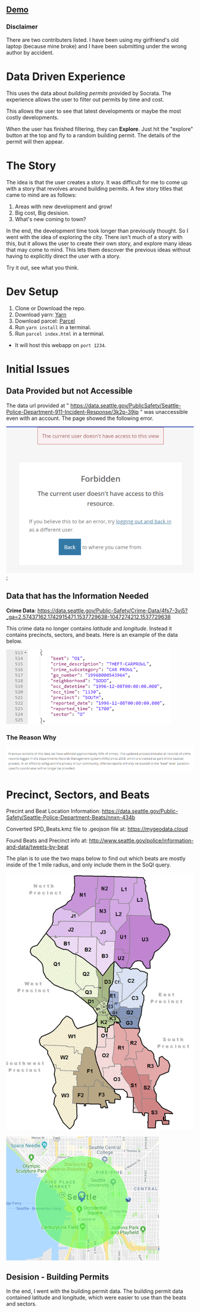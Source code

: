 

## [Demo](http://socrata.ciciliostudio.com/)

### Disclaimer

There are two contributers listed. I have been using my girlfriend's old laptop (because mine broke) and I have been submitting under the wrong author by accident.

# Data Driven Experience

This uses the data about _building permits_ provided by Socrata. The experience allows the user to filter out permits by time and cost. 


This allows the user to see that latest developments or maybe the most costly developments.


When the user has finished filtering, they can **Explore**. Just hit the "explore" button at the top and fly to a random building permit. The details of the permit will then appear.

# The Story

The idea is that the user creates a story. It was difficult for me to come up with a story that revolves around building permits. A few story titles that came to mind are as follows:

1. Areas with new development and grow!
2. Big cost, Big desision.
3. What's new coming to town?

In the end, the development time took longer than previously thought. So I went with the idea of exploring the city. There isn't much of a story with this, but it allows the user to create their own story, and explore many ideas that may come to mind. This lets them descover the previous ideas without having to explicitly direct the user with a story.

Try it out, see what you think.

# Dev Setup

1) Clone or Download the repo.
1) Download yarn: [Yarn](https://yarnpkg.com/en/)
1) Download parcel: [Parcel](https://parceljs.org/)
1) Run `yarn install` in a terminal.
1) Run `parcel index.html` in a terminal.

* It will host this webapp on `port 1234`.


# Initial Issues

## Data Provided but not Accessible

The data url provided at " https://data.seattle.gov/PublicSafety/Seattle-Police-Department-911-Incident-Response/3k2p-39jp
" was unaccessible even with an account. The page showed the following error.

![readme_images](./readme_images/forbidden_access.png);


## Data that has the Information Needed

**Crime Data**: https://data.seattle.gov/Public-Safety/Crime-Data/4fs7-3vj5?_ga=2.57437162.1742915471.1537729638-1047274212.1537729638


This crime data no longer contains _latitude_ and _longitude_. Instead it contains precincts, sectors, and beats. Here is an example of the data below.

![Crime API Example](./readme_images/crime_api_example.png)

### The Reason Why

![Why Beats, Sectors, and Precincts](./readme_images/beat_level.png)

# Precinct, Sectors, and Beats


Precint and Beat Location Information: https://data.seattle.gov/Public-Safety/Seattle-Police-Department-Beats/nnxn-434b




Converted SPD_Beats.kmz file to .geojson file at:
https://mygeodata.cloud


Found Beats and Precinct info at: http://www.seattle.gov/police/information-and-data/tweets-by-beat


The plan is to use the two maps below to find out which beats are mostly inside of the 1 mile radius, and only include them in the SoQl query.

![Precinct, Sector, and Beats Detailed Image](./readme_images/beats_sectors_precincts.png)


![One Mile Radius](./readme_images/1_mile_radius.png)



## Desision - Building Permits

In the end, I went with the building permit data. The building permit data contained latitude and longitude, which were easier to use than the beats and sectors.
